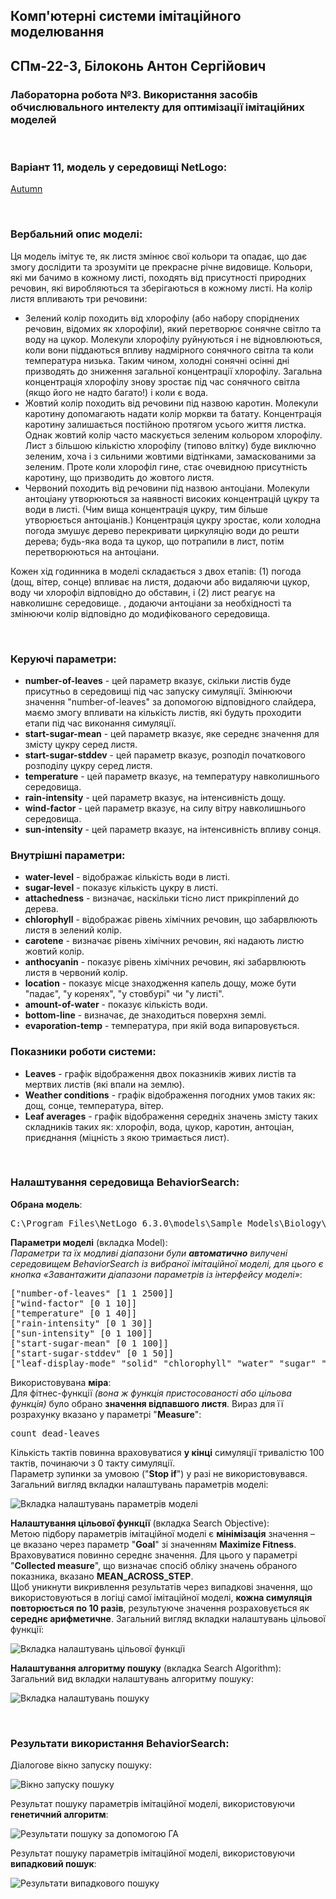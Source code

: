 ## Комп'ютерні системи імітаційного моделювання
## **СПм-22-3**, **Білоконь Антон Сергійович**
### Лабораторна робота №**3**. Використання засобів обчислювального интелекту для оптимізації імітаційних моделей

<br>

### Варіант 11, модель у середовищі NetLogo:
[Autumn](https://www.netlogoweb.org/launch#http://www.netlogoweb.org/assets/modelslib/Sample%20Models/Biology/Autumn.nlogo)

<br>

### Вербальний опис моделі:
Ця модель імітує те, як листя змінює свої кольори та опадає, що дає змогу дослідити та зрозуміти це прекрасне річне видовище. Кольори, які ми бачимо в кожному листі, походять від присутності природних речовин, які виробляються та зберігаються в кожному листі. На колір листя впливають три речовини:
- Зелений колір походить від хлорофілу (або набору споріднених речовин, відомих як хлорофіли), який перетворює сонячне світло та воду на цукор. Молекули хлорофілу руйнуються і не відновлюються, коли вони піддаються впливу надмірного сонячного світла та коли температура низька. Таким чином, холодні сонячні осінні дні призводять до зниження загальної концентрації хлорофілу. Загальна концентрація хлорофілу знову зростає під час сонячного світла (якщо його не надто багато!) і коли є вода.
- Жовтий колір походить від речовини під назвою каротин. Молекули каротину допомагають надати колір моркви та батату. Концентрація каротину залишається постійною протягом усього життя листка. Однак жовтий колір часто маскується зеленим кольором хлорофілу. Лист з більшою кількістю хлорофілу (типово влітку) буде виключно зеленим, хоча і з сильними жовтими відтінками, замаскованими за зеленим. Проте коли хлорофіл гине, стає очевидною присутність каротину, що призводить до жовтого листя.
- Червоний походить від речовини під назвою антоціани. Молекули антоціану утворюються за наявності високих концентрацій цукру та води в листі. (Чим вища концентрація цукру, тим більше утворюється антоціанів.) Концентрація цукру зростає, коли холодна погода змушує дерево перекривати циркуляцію води до решти дерева; будь-яка вода та цукор, що потрапили в лист, потім перетворюються на антоціани.  

Кожен хід годинника в моделі складається з двох етапів: (1) погода (дощ, вітер, сонце) впливає на листя, додаючи або видаляючи цукор, воду чи хлорофіл відповідно до обставин, і (2) лист реагує на навколишнє середовище. , додаючи антоціани за необхідності та змінюючи колір відповідно до модифікованого середовища.

<br>

### Керуючі параметри:

- **number-of-leaves** - цей параметр вказує, скільки листів буде присутньо в середовищі під час запуску симуляції. Змінюючи значення "number-of-leaves" за допомогою
  відповідного слайдера, маємо змогу впливати на кількість листів, які будуть проходити етапи під час виконання симуляції.
- **start-sugar-mean** - цей параметр вказує, яке середнє значення для змісту цукру серед листя.
- **start-sugar-stddev** - цей параметр вказує, розподіл початкового розподілу цукру серед листя.
- **temperature** - цей параметр вказує, на температуру навколишнього середовища.
- **rain-intensity** - цей параметр вказує, на інтенсивність дощу.
- **wind-factor** - цей параметр вказує, на силу вітру навколишнього середовища.
- **sun-intensity** - цей параметр вказує, на інтенсивність впливу сонця.

### Внутрішні параметри:
- **water-level** - відображає кількість води в листі.
- **sugar-level** - показує кількість цукру в листі.
- **attachedness** - визначає, наскільки тісно лист прикріплений до дерева.
- **chlorophyll** - відображає рівень хімічних речовин, що забарвлюють листя в зелений колір.
- **carotene** - визначає рівень хімічних речовин, які надають листю жовтий колір.
- **anthocyanin** - показує рівень хімічних речовин, які забарвлюють листя в червоний колір.
- **location** - показує місце знаходження капель дощу, може бути "падає", "у коренях", "у стовбурі" чи "у листі".
- **amount-of-water** - показує кількість води.
- **bottom-line** - визначає, де знаходиться поверхня землі.
- **evaporation-temp** - температура, при якій вода випаровується.

### Показники роботи системи:

- **Leaves** - графік відображення двох показників живих листів та мертвих листів (які впали на землю).
- **Weather conditions** - графік відображення погодних умов таких як: дощ, сонце, температура, вітер.
- **Leaf averages** - графік відображення середніх значень змісту таких складників таких як: хлорофіл, вода, цукор, каротин, антоціан, приєднання (міцність з якою
  тримається лист).


<br>

### Налаштування середовища BehaviorSearch:

**Обрана модель**:
<pre>
C:\Program Files\NetLogo 6.3.0\models\Sample Models\Biology\Autumn.nlogo
</pre>
**Параметри моделі** (вкладка Model):  
*Параметри та їх модливі діапазони були **автоматично** вилучені середовищем BehaviorSearch із вибраної імітаційної моделі, для цього є кнопка «Завантажити діапазони параметрів із інтерфейсу моделі»*:
<pre>
["number-of-leaves" [1 1 2500]]
["wind-factor" [0 1 10]]
["temperature" [0 1 40]]
["rain-intensity" [0 1 30]]
["sun-intensity" [0 1 100]]
["start-sugar-mean" [0 1 100]]
["start-sugar-stddev" [0 1 50]]
["leaf-display-mode" "solid" "chlorophyll" "water" "sugar" "carotene" "anthocyanin" "attachedness"] 
</pre>
Використовувана **міра**:  
Для фітнес-функції *(вона ж функція пристосованості або цільова функція)* було обрано **значення відпавшого листя**. Вираз для її розрахунку вказано у параметрі "**Measure**":
<pre>
count dead-leaves
</pre>
Кількість тактів повинна враховуватися **у кінці** симуляції тривалістю 100 тактів, починаючи з 0 такту симуляції.  
Параметр зупинки за умовою ("**Stop if**") у разі не використовувався.  
Загальний вигляд вкладки налаштувань параметрів моделі:  

![Вкладка налаштувань параметрів моделі](parameters.png)

**Налаштування цільової функції** (вкладка Search Objective):  
Метою підбору параметрів імітаційної моделі є **мінімізація** значення – це вказано через параметр "**Goal**" зі значенням **Maximize Fitness**. Враховуватися повинно середнє значення. Для цього у параметрі "**Collected measure**", що визначає спосіб обліку значень обраного показника, вказано **MEAN_ACROSS_STEP**.  
Щоб уникнути викривлення результатів через випадкові значення, що використовуються в логіці самої імітаційної моделі, **кожна симуляція повторюється по 10 разів**, результуюче значення розраховується як **середнє арифметичне**. 
Загальний вигляд вкладки налаштувань цільової функції:  

![Вкладка налаштувань цільової функції](objective.png)

**Налаштування алгоритму пошуку** (вкладка Search Algorithm):  
Загальний вид вкладки налаштувань алгоритму пошуку:  

![Вкладка налаштувань пошуку](search.png)

<br>

### Результати використання BehaviorSearch:
Діалогове вікно запуску пошуку:  

![Вікно запуску пошуку](dialog.png)

Результат пошуку параметрів імітаційної моделі, використовуючи **генетичний алгоритм**:  

![Результати пошуку за допомогою ГА](result-ga.png)

Результат пошуку параметрів імітаційної моделі, використовуючи **випадковий пошук**:  

![Результати випадкового пошуку](result-rs.png)
